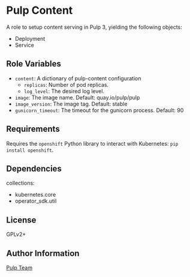 Pulp Content
============

A role to setup content serving in Pulp 3, yielding the following objects:

* Deployment
* Service

Role Variables
--------------

* `content`: A dictionary of pulp-content configuration
    * `replicas`: Number of pod replicas.
    * `log_level`: The desired log level.
* `image`: The image name. Default: quay.io/pulp/pulp
* `image_version`: The image tag. Default: stable
* `gunicorn_timeout`: The timeout for the gunicorn process. Default: 90

Requirements
------------

Requires the `openshift` Python library to interact with Kubernetes: `pip install openshift`.

Dependencies
------------

collections:

  - kubernetes.core
  - operator_sdk.util

License
-------

GPLv2+

Author Information
------------------

[Pulp Team](https://pulpproject.org/)
